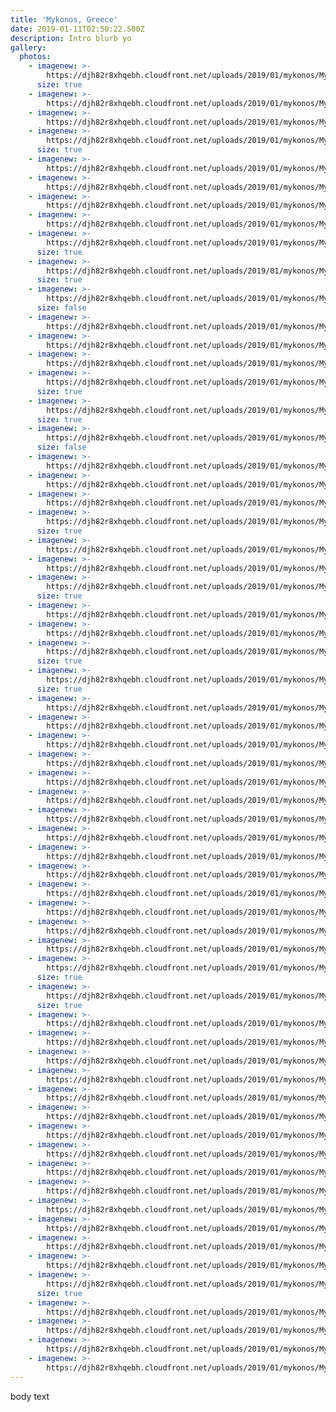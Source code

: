 ```yaml
---
title: 'Mykonos, Greece'
date: 2019-01-11T02:50:22.500Z
description: Intro blurb yo
gallery:
  photos:
    - imagenew: >-
        https://djh82r8xhqebh.cloudfront.net/uploads/2019/01/mykonos/Mykonos-1.jpg
      size: true
    - imagenew: >-
        https://djh82r8xhqebh.cloudfront.net/uploads/2019/01/mykonos/Mykonos-3.jpg
    - imagenew: >-
        https://djh82r8xhqebh.cloudfront.net/uploads/2019/01/mykonos/Mykonos-4.jpg
    - imagenew: >-
        https://djh82r8xhqebh.cloudfront.net/uploads/2019/01/mykonos/Mykonos-2.jpg
      size: true
    - imagenew: >-
        https://djh82r8xhqebh.cloudfront.net/uploads/2019/01/mykonos/Mykonos-5.jpg
    - imagenew: >-
        https://djh82r8xhqebh.cloudfront.net/uploads/2019/01/mykonos/Mykonos-6.jpg
    - imagenew: >-
        https://djh82r8xhqebh.cloudfront.net/uploads/2019/01/mykonos/Mykonos-7.jpg
    - imagenew: >-
        https://djh82r8xhqebh.cloudfront.net/uploads/2019/01/mykonos/Mykonos-8.jpg
    - imagenew: >-
        https://djh82r8xhqebh.cloudfront.net/uploads/2019/01/mykonos/Mykonos-9.jpg
      size: true
    - imagenew: >-
        https://djh82r8xhqebh.cloudfront.net/uploads/2019/01/mykonos/Mykonos-10.jpg
      size: true
    - imagenew: >-
        https://djh82r8xhqebh.cloudfront.net/uploads/2019/01/mykonos/Mykonos-11.jpg
      size: false
    - imagenew: >-
        https://djh82r8xhqebh.cloudfront.net/uploads/2019/01/mykonos/Mykonos-12.jpg
    - imagenew: >-
        https://djh82r8xhqebh.cloudfront.net/uploads/2019/01/mykonos/Mykonos-13.jpg
    - imagenew: >-
        https://djh82r8xhqebh.cloudfront.net/uploads/2019/01/mykonos/Mykonos-14.jpg
    - imagenew: >-
        https://djh82r8xhqebh.cloudfront.net/uploads/2019/01/mykonos/Mykonos-15.jpg
      size: true
    - imagenew: >-
        https://djh82r8xhqebh.cloudfront.net/uploads/2019/01/mykonos/Mykonos-16.jpg
      size: true
    - imagenew: >-
        https://djh82r8xhqebh.cloudfront.net/uploads/2019/01/mykonos/Mykonos-17.jpg
      size: false
    - imagenew: >-
        https://djh82r8xhqebh.cloudfront.net/uploads/2019/01/mykonos/Mykonos-18.jpg
    - imagenew: >-
        https://djh82r8xhqebh.cloudfront.net/uploads/2019/01/mykonos/Mykonos-19.jpg
    - imagenew: >-
        https://djh82r8xhqebh.cloudfront.net/uploads/2019/01/mykonos/Mykonos-20.jpg
    - imagenew: >-
        https://djh82r8xhqebh.cloudfront.net/uploads/2019/01/mykonos/Mykonos-21.jpg
      size: true
    - imagenew: >-
        https://djh82r8xhqebh.cloudfront.net/uploads/2019/01/mykonos/Mykonos-23.jpg
    - imagenew: >-
        https://djh82r8xhqebh.cloudfront.net/uploads/2019/01/mykonos/Mykonos-24.jpg
    - imagenew: >-
        https://djh82r8xhqebh.cloudfront.net/uploads/2019/01/mykonos/Mykonos-22.jpg
      size: true
    - imagenew: >-
        https://djh82r8xhqebh.cloudfront.net/uploads/2019/01/mykonos/Mykonos-25.jpg
    - imagenew: >-
        https://djh82r8xhqebh.cloudfront.net/uploads/2019/01/mykonos/Mykonos-26.jpg
    - imagenew: >-
        https://djh82r8xhqebh.cloudfront.net/uploads/2019/01/mykonos/Mykonos-27.jpg
      size: true
    - imagenew: >-
        https://djh82r8xhqebh.cloudfront.net/uploads/2019/01/mykonos/Mykonos-28.jpg
      size: true
    - imagenew: >-
        https://djh82r8xhqebh.cloudfront.net/uploads/2019/01/mykonos/Mykonos-29.jpg
    - imagenew: >-
        https://djh82r8xhqebh.cloudfront.net/uploads/2019/01/mykonos/Mykonos-30.jpg
    - imagenew: >-
        https://djh82r8xhqebh.cloudfront.net/uploads/2019/01/mykonos/Mykonos-32.jpg
    - imagenew: >-
        https://djh82r8xhqebh.cloudfront.net/uploads/2019/01/mykonos/Mykonos-31.jpg
    - imagenew: >-
        https://djh82r8xhqebh.cloudfront.net/uploads/2019/01/mykonos/Mykonos-34.jpg
    - imagenew: >-
        https://djh82r8xhqebh.cloudfront.net/uploads/2019/01/mykonos/Mykonos-33.jpg
    - imagenew: >-
        https://djh82r8xhqebh.cloudfront.net/uploads/2019/01/mykonos/Mykonos-36.jpg
    - imagenew: >-
        https://djh82r8xhqebh.cloudfront.net/uploads/2019/01/mykonos/Mykonos-35.jpg
    - imagenew: >-
        https://djh82r8xhqebh.cloudfront.net/uploads/2019/01/mykonos/Mykonos-38.jpg
    - imagenew: >-
        https://djh82r8xhqebh.cloudfront.net/uploads/2019/01/mykonos/Mykonos-37.jpg
    - imagenew: >-
        https://djh82r8xhqebh.cloudfront.net/uploads/2019/01/mykonos/Mykonos-39.jpg
    - imagenew: >-
        https://djh82r8xhqebh.cloudfront.net/uploads/2019/01/mykonos/Mykonos-40.jpg
    - imagenew: >-
        https://djh82r8xhqebh.cloudfront.net/uploads/2019/01/mykonos/Mykonos-41.jpg
    - imagenew: >-
        https://djh82r8xhqebh.cloudfront.net/uploads/2019/01/mykonos/Mykonos-42.jpg
    - imagenew: >-
        https://djh82r8xhqebh.cloudfront.net/uploads/2019/01/mykonos/Mykonos-43.jpg
      size: true
    - imagenew: >-
        https://djh82r8xhqebh.cloudfront.net/uploads/2019/01/mykonos/Mykonos-44.jpg
      size: true
    - imagenew: >-
        https://djh82r8xhqebh.cloudfront.net/uploads/2019/01/mykonos/Mykonos-46.jpg
    - imagenew: >-
        https://djh82r8xhqebh.cloudfront.net/uploads/2019/01/mykonos/Mykonos-45.jpg
    - imagenew: >-
        https://djh82r8xhqebh.cloudfront.net/uploads/2019/01/mykonos/Mykonos-48.jpg
    - imagenew: >-
        https://djh82r8xhqebh.cloudfront.net/uploads/2019/01/mykonos/Mykonos-47.jpg
    - imagenew: >-
        https://djh82r8xhqebh.cloudfront.net/uploads/2019/01/mykonos/Mykonos-50.jpg
    - imagenew: >-
        https://djh82r8xhqebh.cloudfront.net/uploads/2019/01/mykonos/Mykonos-49.jpg
    - imagenew: >-
        https://djh82r8xhqebh.cloudfront.net/uploads/2019/01/mykonos/Mykonos-52.jpg
    - imagenew: >-
        https://djh82r8xhqebh.cloudfront.net/uploads/2019/01/mykonos/Mykonos-51.jpg
    - imagenew: >-
        https://djh82r8xhqebh.cloudfront.net/uploads/2019/01/mykonos/Mykonos-54.jpg
    - imagenew: >-
        https://djh82r8xhqebh.cloudfront.net/uploads/2019/01/mykonos/Mykonos-53.jpg
    - imagenew: >-
        https://djh82r8xhqebh.cloudfront.net/uploads/2019/01/mykonos/Mykonos-57.jpg
    - imagenew: >-
        https://djh82r8xhqebh.cloudfront.net/uploads/2019/01/mykonos/Mykonos-55.jpg
    - imagenew: >-
        https://djh82r8xhqebh.cloudfront.net/uploads/2019/01/mykonos/Mykonos-56.jpg
    - imagenew: >-
        https://djh82r8xhqebh.cloudfront.net/uploads/2019/01/mykonos/Mykonos-58.jpg
    - imagenew: >-
        https://djh82r8xhqebh.cloudfront.net/uploads/2019/01/mykonos/Mykonos-59.jpg
      size: true
    - imagenew: >-
        https://djh82r8xhqebh.cloudfront.net/uploads/2019/01/mykonos/Mykonos-60.jpg
    - imagenew: >-
        https://djh82r8xhqebh.cloudfront.net/uploads/2019/01/mykonos/Mykonos-61.jpg
    - imagenew: >-
        https://djh82r8xhqebh.cloudfront.net/uploads/2019/01/mykonos/Mykonos-62.jpg
    - imagenew: >-
        https://djh82r8xhqebh.cloudfront.net/uploads/2019/01/mykonos/Mykonos-63.jpg
---
```

body text
